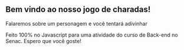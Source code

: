 ## Bem vindo ao nosso jogo de charadas!

Falaremos sobre um personagem e você tentará adivinhar

Feito 100% no Javascript para uma atividade do curso de Back-end no Senac. 
Espero que você goste!